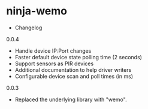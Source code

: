 ninja-wemo
==========

- Changelog

0.0.4
 - Handle device IP:Port changes
 - Faster default device state polling time (2 seconds)
 - Support sensors as PIR devices
 - Additional documentation to help driver writers
 - Configurable device scan and poll times (in ms)

0.0.3

 - Replaced the underlying library with "wemo".